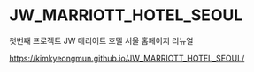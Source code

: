 # JW_MARRIOTT_HOTEL_SEOUL
첫번째 프로젝트 JW 메리어트 호텔 서울 홈페이지 리뉴얼

https://kimkyeongmun.github.io/JW_MARRIOTT_HOTEL_SEOUL/
